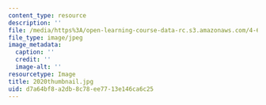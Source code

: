 ```yaml
---
content_type: resource
description: ''
file: /media/https%3A/open-learning-course-data-rc.s3.amazonaws.com/4-614-religious-architecture-and-islamic-cultures-fall-2002/d7a64bf8a2db8c78ee7713e146ca6c25_2020thumbnail.jpg
file_type: image/jpeg
image_metadata:
  caption: ''
  credit: ''
  image-alt: ''
resourcetype: Image
title: 2020thumbnail.jpg
uid: d7a64bf8-a2db-8c78-ee77-13e146ca6c25
---
```

